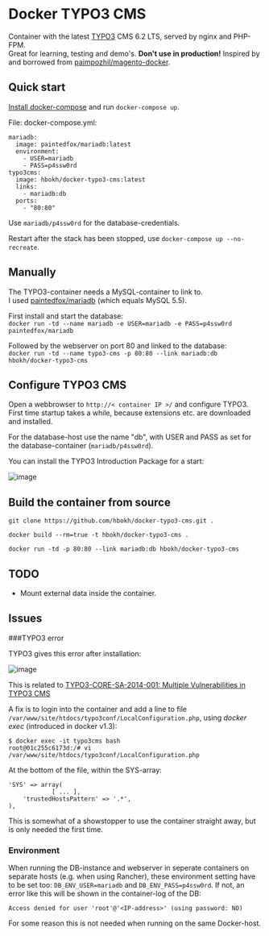 # Docker TYPO3 CMS

Container with the latest [TYPO3](http://typo3.org/typo3-cms/) CMS 6.2 LTS, served by nginx and PHP-FPM.  
Great for learning, testing and demo's. **Don't use in production!**
Inspired by and borrowed from [paimpozhil/magento-docker](https://registry.hub.docker.com/u/paimpozhil/magento-docker/).

## Quick start

[Install docker-compose](http://docs.docker.com/compose/install/#install-compose) and run `docker-compose up`.  

File: docker-compose.yml:

```
mariadb:
  image: paintedfox/mariadb:latest
  environment:
    - USER=mariadb
    - PASS=p4ssw0rd
typo3cms:
  image: hbokh/docker-typo3-cms:latest
  links:
    - mariadb:db
  ports:
    - "80:80"
```

Use `mariadb/p4ssw0rd` for the database-credentials.  

Restart after the stack has been stopped, use `docker-compose up --no-recreate`.

## Manually

The TYPO3-container needs a MySQL-container to link to.  
I used [paintedfox/mariadb](https://registry.hub.docker.com/u/paintedfox/mariadb/) (which equals MySQL 5.5).

First install and start the database:  
`docker run -td --name mariadb -e USER=mariadb -e PASS=p4ssw0rd paintedfox/mariadb`

Followed by the webserver on port 80 and linked to the database:  
`docker run -td --name typo3-cms -p 80:80 --link mariadb:db hbokh/docker-typo3-cms`

## Configure TYPO3 CMS

Open a webbrowser to `http://< container IP >/` and configure TYPO3.  
First time startup takes a while, because extensions etc. are downloaded and installed.  

For the database-host use the name "db", with USER and PASS as set for the database-container (`mariadb/p4ssw0rd`).

You can install the TYPO3 Introduction Package for a start:

![image](https://github.com/hbokh/docker-typo3-cms/raw/master/TYPO3_introduction.png)

## Build the container from source

`git clone https://github.com/hbokh/docker-typo3-cms.git .`

`docker build --rm=true -t hbokh/docker-typo3-cms .`

`docker run -td -p 80:80 --link mariadb:db hbokh/docker-typo3-cms`

## TODO

- Mount external data inside the container.

## Issues

###TYPO3 error

TYPO3 gives this error after installation:  

![image](https://github.com/hbokh/docker-typo3-cms/raw/master/TYPO3_error.png)

This is related to [TYPO3-CORE-SA-2014-001: Multiple Vulnerabilities in TYPO3 CMS](http://typo3.org/teams/security/security-bulletins/typo3-core/typo3-core-sa-2014-001/)

A fix is to login into the container and add a line to file `/var/www/site/htdocs/typo3conf/LocalConfiguration.php`, using *docker exec* (introduced in docker v1.3):

`$ docker exec -it typo3cms bash`  
`root@01c255c6173d:/# vi /var/www/site/htdocs/typo3conf/LocalConfiguration.php`

At the bottom of the file, within the SYS-array:

	'SYS' => array(
                [ ... ],
		'trustedHostsPattern' => '.*',
	),

This is somewhat of a showstopper to use the container straight away, but is only needed the first time.

### Environment

When running the DB-instance and webserver in seperate containers on separate hosts (e.g. when using Rancher), these environment setting have to be set too: `DB_ENV_USER=mariadb` and `DB_ENV_PASS=p4ssw0rd`. If not, an error like this will be shown in the container-log of the DB:

    Access denied for user 'root'@'<IP-address>' (using password: NO)

For some reason this is not needed when running on the same Docker-host.
